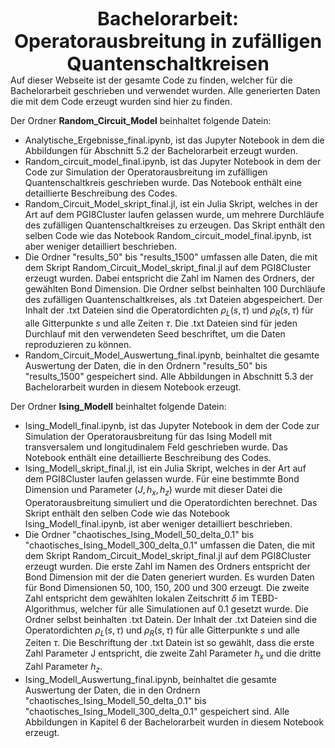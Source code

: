 <h1 style="font-weight:bold; text-align: center; margin: 0px; font-size: 30px; padding:0px;">Bachelorarbeit: Operatorausbreitung in zufälligen Quantenschaltkreisen</h1>
Auf dieser Webseite ist der gesamte Code zu finden, welcher für die Bachelorarbeit geschrieben und verwendet wurden. Alle generierten Daten die mit dem Code erzeugt wurden sind hier zu finden.

Der Ordner **Random_Circuit_Model** beinhaltet folgende Datein:
- Analytische_Ergebnisse_final.ipynb, ist das Jupyter Notebook in dem die Abbildungen für Abschnitt 5.2 der Bachelorarbeit erzeugt wurden.
- Random_circuit_model_final.ipynb, ist das Jupyter Notebook in dem der Code zur Simulation der Operatorausbreitung im zufälligen Quantenschaltkreis geschrieben wurde. Das Notebook enthält eine detaillierte Beschreibung des Codes.
- Random_Circuit_Model_skript_final.jl, ist ein Julia Skript, welches in der Art auf dem PGI8Cluster laufen gelassen wurde, um mehrere Durchläufe des zufälligen Quantenschaltkreises zu erzeugen. Das Skript enthält den selben Code wie das Notebook Random_circuit_model_final.ipynb, ist aber weniger detailliert beschrieben.
- Die Ordner "results_50" bis "results_1500" umfassen alle Daten, die mit dem Skript Random_Circuit_Model_skript_final.jl auf dem PGI8Cluster erzeugt wurden. Dabei entspricht die Zahl im Namen des Ordners, der gewählten Bond Dimension. Die Ordner selbst beinhalten 100 Durchläufe des zufälligen Quantenschaltkreises, als .txt Dateien abgespeichert. Der Inhalt der .txt Dateien sind die Operatordichten $\rho_{L}(s,\tau)$ und $\rho_{R}(s,\tau)$ für alle Gitterpunkte $s$ und alle Zeiten $\tau$. Die .txt Dateien sind für jeden Durchlauf mit den verwendeten Seed beschriftet, um die Daten reproduzieren zu können.
- Random_Circuit_Model_Auswertung_final.ipynb, beinhaltet die gesamte Auswertung der Daten, die in den Ordnern "results_50" bis "results_1500" gespeichert sind. Alle Abbildungen in Abschnitt 5.3 der Bachelorarbeit wurden in diesem Notebook erzeugt.

Der Ordner **Ising_Modell** beinhaltet folgende Datein:
- Ising_Modell_final.ipynb, ist das Jupyter Notebook in dem der Code zur Simulation der Operatorausbreitung für das Ising Modell mit transversalem und longitudinalem Feld geschrieben wurde. Das Notebook enthält eine detaillierte Beschreibung des Codes.
- Ising_Modell_skript_final.jl, ist ein Julia Skript, welches in der Art auf dem PGI8Cluster laufen gelassen wurde. Für eine bestimmte Bond Dimension und Parameter $(J,h_{x},h_{z})$ wurde mit dieser Datei die Operatorausbreitung simuliert und die Operatordichten berechnet. Das Skript enthält den selben Code wie das Notebook Ising_Modell_final.ipynb, ist aber weniger detailliert beschrieben.
- Die Ordner "chaotisches_Ising_Modell_50_delta_0.1" bis "chaotisches_Ising_Modell_300_delta_0.1" umfassen die Daten, die mit dem Skript Random_Circuit_Model_skript_final.jl auf dem PGI8Cluster erzeugt wurden. Die erste Zahl im Namen des Ordners entspricht der Bond Dimension mit der die Daten generiert wurden. Es wurden Daten für Bond Dimensionen 50, 100, 150, 200 und 300 erzeugt. Die zweite Zahl entspricht dem gewählten lokalen Zeitschritt $\delta$ im TEBD-Algorithmus, welcher für alle Simulationen auf $0.1$ gesetzt wurde. Die Ordner selbst beinhalten .txt Datein. Der Inhalt der .txt Dateien sind die Operatordichten $\rho_{L}(s,\tau)$ und $\rho_{R}(s,\tau)$ für alle Gitterpunkte $s$ und alle Zeiten $\tau$. Die Beschriftung der .txt Datein ist so gewählt, dass die erste Zahl Parameter J entspricht, die zweite Zahl Parameter $h_{x}$ und die dritte Zahl Parameter $h_{z}$.
- Ising_Modell_Auswertung_final.ipynb, beinhaltet die gesamte Auswertung der Daten, die in den Ordnern "chaotisches_Ising_Modell_50_delta_0.1" bis "chaotisches_Ising_Modell_300_delta_0.1" gespeichert sind. Alle Abbildungen in Kapitel 6 der Bachelorarbeit wurden in diesem Notebook erzeugt.
